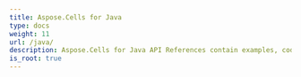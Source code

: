 ```yaml
---
title: Aspose.Cells for Java
type: docs
weight: 11
url: /java/
description: Aspose.Cells for Java API References contain examples, code snippets, and API documentation. It provides packages, classes, interfaces, and other API details.
is_root: true
---
```

